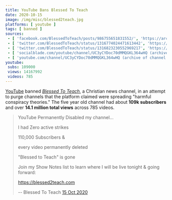```yaml
---
title: YouTube Bans Blessed To Teach
date: 2020-10-15
image: /img/misc/blessed2teach.jpg
platforms: [ youtube ]
tags: [ banned ]
sources:
 - [ 'facebook.com/BlessedToTeach/posts/986755651831552/', 'https://archive.is/MOW7B' ]
 - [ 'twitter.com/BlessedToTeach/status/1316774024471613442', 'https://archive.is/QPh8P' ]
 - [ 'twitter.com/BlessedToTeach/status/1316823230552969217', 'https://archive.is/aKzGx' ]
 - [ 'socialblade.com/youtube/channel/UC3yCYDoc70dMMQGKL364wHQ (archived)', 'https://archive.is/o6lU3' ]
 - [ 'youtube.com/channel/UC3yCYDoc70dMMQGKL364wHQ (archive of channel removal notice)', 'https://archive.is/UwF3u/image' ]
youtube:
 subs: 109000
 views: 14167992
 videos: 785
---
```


[YouTube](/youtube/) banned [_Blessed To
Teach_](https://blessed2teach.com/about/), a Christian news channel, in an
attempt to purge channels that the platform claimed were spreading "harmful
conspiracy theories." The five year old channel had about **109k subscribers**
and over **14.1 million total views** across 785 videos.

> YouTube Permanently Disabled my channel...
>
> I had Zero active strikes
>
> 110,000 Subscribers &
>
> every video permanently deleted
>
> "Blessed to Teach" is gone
>
> Join my Show Notes list to learn where I will be live tonight & going forward:
>
> https://blessed2teach.com
>
> -- Blessed To Teach [15 Oct 2020](https://archive.is/MOW7B)
